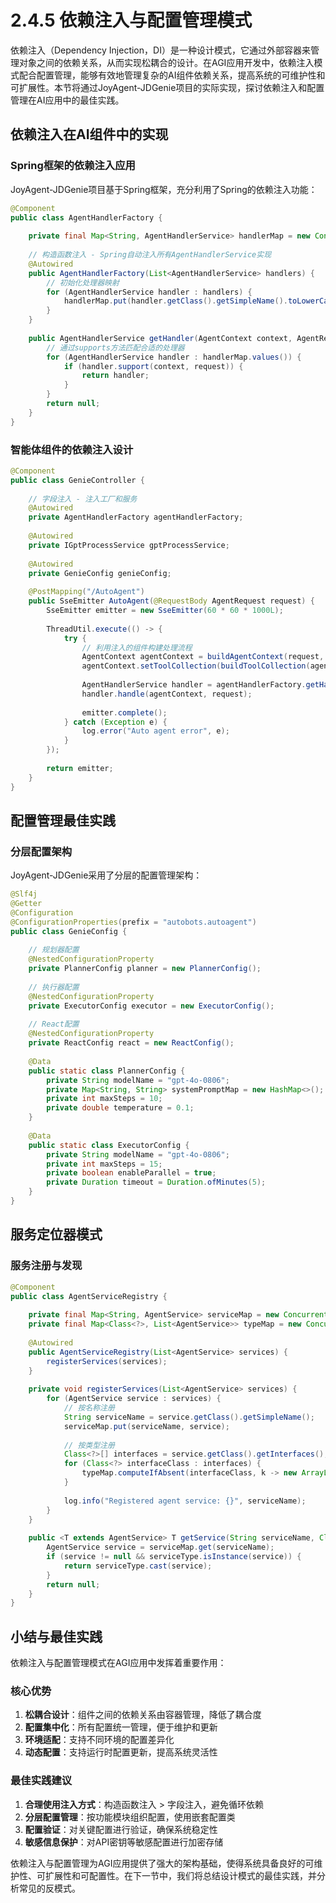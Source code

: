 # 2.4.5 依赖注入与配置管理模式

依赖注入（Dependency Injection，DI）是一种设计模式，它通过外部容器来管理对象之间的依赖关系，从而实现松耦合的设计。在AGI应用开发中，依赖注入模式配合配置管理，能够有效地管理复杂的AI组件依赖关系，提高系统的可维护性和可扩展性。本节将通过JoyAgent-JDGenie项目的实际实现，探讨依赖注入和配置管理在AI应用中的最佳实践。

## 依赖注入在AI组件中的实现

### Spring框架的依赖注入应用

JoyAgent-JDGenie项目基于Spring框架，充分利用了Spring的依赖注入功能：

```java
@Component
public class AgentHandlerFactory {
    
    private final Map<String, AgentHandlerService> handlerMap = new ConcurrentHashMap<>();
    
    // 构造函数注入 - Spring自动注入所有AgentHandlerService实现
    @Autowired
    public AgentHandlerFactory(List<AgentHandlerService> handlers) {
        // 初始化处理器映射
        for (AgentHandlerService handler : handlers) {
            handlerMap.put(handler.getClass().getSimpleName().toLowerCase(), handler);
        }
    }
    
    public AgentHandlerService getHandler(AgentContext context, AgentRequest request) {
        // 通过supports方法匹配合适的处理器
        for (AgentHandlerService handler : handlerMap.values()) {
            if (handler.support(context, request)) {
                return handler;
            }
        }
        return null;
    }
}
```

### 智能体组件的依赖注入设计

```java
@Component
public class GenieController {
    
    // 字段注入 - 注入工厂和服务
    @Autowired
    private AgentHandlerFactory agentHandlerFactory;
    
    @Autowired
    private IGptProcessService gptProcessService;
    
    @Autowired
    private GenieConfig genieConfig;
    
    @PostMapping("/AutoAgent")
    public SseEmitter AutoAgent(@RequestBody AgentRequest request) {
        SseEmitter emitter = new SseEmitter(60 * 60 * 1000L);
        
        ThreadUtil.execute(() -> {
            try {
                // 利用注入的组件构建处理流程
                AgentContext agentContext = buildAgentContext(request, emitter);
                agentContext.setToolCollection(buildToolCollection(agentContext, request));
                
                AgentHandlerService handler = agentHandlerFactory.getHandler(agentContext, request);
                handler.handle(agentContext, request);
                
                emitter.complete();
            } catch (Exception e) {
                log.error("Auto agent error", e);
            }
        });
        
        return emitter;
    }
}
```

## 配置管理最佳实践

### 分层配置架构

JoyAgent-JDGenie采用了分层的配置管理架构：

```java
@Slf4j
@Getter
@Configuration
@ConfigurationProperties(prefix = "autobots.autoagent")
public class GenieConfig {
    
    // 规划器配置
    @NestedConfigurationProperty
    private PlannerConfig planner = new PlannerConfig();
    
    // 执行器配置  
    @NestedConfigurationProperty
    private ExecutorConfig executor = new ExecutorConfig();
    
    // React配置
    @NestedConfigurationProperty
    private ReactConfig react = new ReactConfig();
    
    @Data
    public static class PlannerConfig {
        private String modelName = "gpt-4o-0806";
        private Map<String, String> systemPromptMap = new HashMap<>();
        private int maxSteps = 10;
        private double temperature = 0.1;
    }
    
    @Data
    public static class ExecutorConfig {
        private String modelName = "gpt-4o-0806";
        private int maxSteps = 15;
        private boolean enableParallel = true;
        private Duration timeout = Duration.ofMinutes(5);
    }
}
```

## 服务定位器模式

### 服务注册与发现

```java
@Component
public class AgentServiceRegistry {
    
    private final Map<String, AgentService> serviceMap = new ConcurrentHashMap<>();
    private final Map<Class<?>, List<AgentService>> typeMap = new ConcurrentHashMap<>();
    
    @Autowired
    public AgentServiceRegistry(List<AgentService> services) {
        registerServices(services);
    }
    
    private void registerServices(List<AgentService> services) {
        for (AgentService service : services) {
            // 按名称注册
            String serviceName = service.getClass().getSimpleName();
            serviceMap.put(serviceName, service);
            
            // 按类型注册
            Class<?>[] interfaces = service.getClass().getInterfaces();
            for (Class<?> interfaceClass : interfaces) {
                typeMap.computeIfAbsent(interfaceClass, k -> new ArrayList<>()).add(service);
            }
            
            log.info("Registered agent service: {}", serviceName);
        }
    }
    
    public <T extends AgentService> T getService(String serviceName, Class<T> serviceType) {
        AgentService service = serviceMap.get(serviceName);
        if (service != null && serviceType.isInstance(service)) {
            return serviceType.cast(service);
        }
        return null;
    }
}
```

## 小结与最佳实践

依赖注入与配置管理模式在AGI应用中发挥着重要作用：

### 核心优势
1. **松耦合设计**：组件之间的依赖关系由容器管理，降低了耦合度
2. **配置集中化**：所有配置统一管理，便于维护和更新
3. **环境适配**：支持不同环境的配置差异化
4. **动态配置**：支持运行时配置更新，提高系统灵活性

### 最佳实践建议
1. **合理使用注入方式**：构造函数注入 > 字段注入，避免循环依赖
2. **分层配置管理**：按功能模块组织配置，使用嵌套配置类
3. **配置验证**：对关键配置进行验证，确保系统稳定性
4. **敏感信息保护**：对API密钥等敏感配置进行加密存储

依赖注入与配置管理为AGI应用提供了强大的架构基础，使得系统具备良好的可维护性、可扩展性和可配置性。在下一节中，我们将总结设计模式的最佳实践，并分析常见的反模式。
